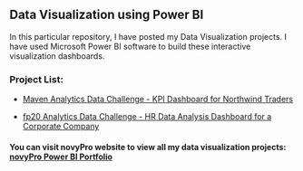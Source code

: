 ## Data Visualization using Power BI


In this particular repository, I have posted my Data Visualization projects. I have used Microsoft Power BI software to build these interactive visualization dashboards.  

### Project List:  


* [Maven Analytics Data Challenge - KPI Dashboard for Northwind Traders](https://github.com/rakeshbangla41/power_bi_projects/tree/main/Northwind%20Traders%20Gourmet%20Supply%20Data%20Analysis)  

* [fp20 Analytics Data Challenge - HR Data Analysis Dashboard for a Corporate Company](https://github.com/rakeshbangla41/power_bi_projects/tree/main/HR%20Data%20Analysis)





#### You can visit novyPro website to view all my data visualization projects: [novyPro Power BI Portfolio](https://www.novypro.com/profile_projects/rakeshbangla)

